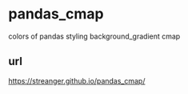 # pandas_cmap
colors of pandas styling background_gradient cmap

## url
https://streanger.github.io/pandas_cmap/
